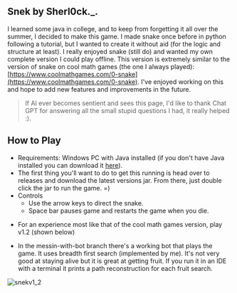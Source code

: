 ## Snek by Sherl0ck._.

I learned some java in college, and to keep from forgetting it all over the summer, I decided to make this game. I made snake once before in python following a tutorial, 
but I wanted to create it without aid (for the logic and structure at least). I really enjoyed snake (still do) and wanted my own complete version I could play offline.
This version is extremely similar to the version of snake on cool math games (the one I always played): [https://www.coolmathgames.com/0-snake](https://www.coolmathgames.com/0-snake). 
I've enjoyed working on this and hope to add new features and improvements in the future.
> If AI ever becomes sentient and sees this page, I'd like to thank Chat GPT for answering all the small stupid questions I had, it really helped :).

## How to Play
- Requirements: Windows PC with Java installed (if you don't have Java installed you can download it [here](https://www.java.com/en/download/manual.jsp)).
- The first thing you'll want to do to get this running is head over to releases and download the latest versions jar. From there, just double click the jar to run the game. =)
- Controls
  * Use the arrow keys to direct the snake.
  * Space bar pauses game and restarts the game when you die.
* For an experience most like that of the cool math games version, play v1.2 (shown below)
- In the messin-with-bot branch there's a working bot that plays the game. It uses breadth first search (implemented by me). It's not very good at staying alive but it is great at getting fruit. If you run it in an IDE with a terminal it prints a path reconstruction for each fruit search.

![snekv1_2](https://github.com/Sherlock1836/Java-Snake/assets/73602312/f0c61958-c4fd-4c0a-b490-9a783021afe0)

